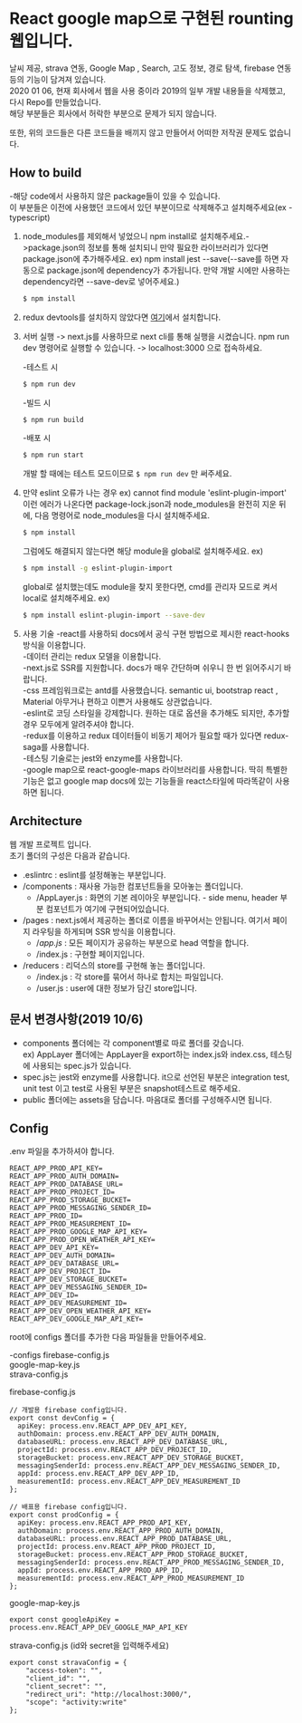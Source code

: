 # React google map으로 구현된 rounting 웹입니다.  
날씨 제공, strava 연동, Google Map , Search, 고도 정보, 경로 탐색, firebase 연동 등의 기능이 담겨져 있습니다.  
2020 01 06, 현재 회사에서 웹을 사용 중이라 2019의 일부 개발 내용들을 삭제했고, 다시 Repo를 만들었습니다.  
해당 부분들은 회사에서 허락한 부분으로 문제가 되지 않습니다.  

또한, 위의 코드들은 다른 코드들을 배끼지 않고 만들어서 어떠한 저작권 문제도 없습니다.

## How to build

-해당 code에서 사용하지 않은 package들이 있을 수 있습니다.  
이 부분들은 이전에 사용했던 코드에서 있던 부분이므로 삭제해주고 설치해주세요(ex - typescript)  

1. node_modules를 제외해서 넣었으니 npm install로 설치해주세요.->package.json의 정보를 통해 설치되니 만약 필요한 라이브러리가 있다면 package.json에 추가해주세요. ex) npm install jest --save(--save를 하면 자동으로 package.json에 dependency가 추가됩니다. 만약 개발 시에만 사용하는 dependency라면 --save-dev로 넣어주세요.)      
    ```bash
    $ npm install
    ```
1. redux devtools를 설치하지 않았다면 [여기](https://chrome.google.com/webstore/detail/redux-devtools/lmhkpmbekcpmknklioeibfkpmmfibljd)에서 설치합니다.
1. 서버 실행 -> next.js를 사용하므로  next cli를 통해 실행을 시켰습니다.
  npm run dev 명령어로 실행할 수 있습니다. -> localhost:3000 으로 접속하세요.  

   -테스트 시
   ```bash
   $ npm run dev
   ```

   -빌드 시
   ```bash
   $ npm run build
   ```

   -배포 시
   ```bash
   $ npm run start
   ```
   개발 할 때에는 테스트 모드이므로 ```$ npm run dev``` 만 써주세요.   

2. 만약 eslint 오류가 나는 경우 ex) cannot find module 'eslint-plugin-import' 이런 에러가 나온다면
   package-lock.json과 node_modules을 완전히 지운 뒤에, 다음 명령어로 node_modules을 다시 설치해주세요.
   ```bash
   $ npm install
   ```

   그럼에도 해결되지 않는다면 해당 module을 global로 설치해주세요.
   ex)
   ```bash
   $ npm install -g eslint-plugin-import
   ```

   global로 설치했는데도 module을 찾지 못한다면, cmd를 관리자 모드로 켜서 local로 설치해주세요.
   ex)
   ```bash
   $ npm install eslint-plugin-import --save-dev
   ```

3. 사용 기술
  -react를 사용하되 docs에서 공식 구현 방법으로 제시한 react-hooks 방식을 이용합니다.  
  -데이터 관리는 redux 모델을 이용합니다.  
  -next.js로 SSR를 지원합니다. docs가 매우 간단하며 쉬우니 한 번 읽어주시기 바랍니다.  
  -css 프레임워크로는 antd를 사용했습니다. semantic ui, bootstrap react , Material 아무거나 편하고 이쁜거 사용해도 상관없습니다.  
  -eslint로 코딩 스타일을 강제합니다. 원하는 대로 옵션을 추가해도 되지만, 추가할 경우 모두에게 알려주셔야 합니다.  
  -redux를 이용하고 redux 데이터들이 비동기 제어가 필요할 때가 있다면 redux-saga를 사용합니다.  
  -테스팅 기술로는 jest와 enzyme를 사용합니다.  
  -google map으로 react-google-maps 라이브러리를 사용합니다. 딱히 특별한 기능은 없고 google map docs에 있는 기능들을 react스타일에 따라똑같이 사용하면 됩니다.  


## Architecture

웹 개발 프로젝트 입니다.  
초기 폴더의 구성은 다음과 같습니다.    

- .eslintrc                  : eslint를 설정해놓는 부분입니다.  
- /components                : 재사용 가능한 컴포넌트들을 모아놓는 폴더입니다.  
  - /AppLayer.js             : 화면의 기본 레이아웃 부분입니다. - side menu, header 부분 컴포넌트가 여기에 구현되어있습니다.  
- /pages                     : next.js에서 제공하는 폴더로 이름을 바꾸어서는 안됩니다. 여기서 페이지 라우팅을 하게되며 SSR 방식을 이용합니다.  
  - /_app.js_                : 모든 페이지가 공유하는 부분으로 head 역할을 합니다.  
  - /index.js                : 구현할 페이지입니다.  
- /reducers                  : 리덕스의 store를 구현해 놓는 폴더입니다.  
  - /index.js                : 각 store를 묶어서 하나로 합치는 파일입니다.  
  - /user.js                 : user에 대한 정보가 담긴 store입니다.  

## 문서 변경사항(2019 10/6)  
  - components 폴더에는 각 component별로 따로 폴더를 갖습니다.  
    ex) AppLayer 폴더에는 AppLayer을 export하는 index.js와 index.css, 테스팅에 사용되는 spec.js가 있습니다.  
  - spec.js는 jest와 enzyme를 사용합니다. it으로 선언된 부분은 integration test, unit test 이고 test로 사용된 부분은 snapshot테스트로 해주세요.  
  - public 폴더에는 assets을 담습니다. 마음대로 폴더를 구성해주시면 됩니다.  

## Config 

.env 파일을 추가하셔야 합니다.
```
REACT_APP_PROD_API_KEY=
REACT_APP_PROD_AUTH_DOMAIN=
REACT_APP_PROD_DATABASE_URL=
REACT_APP_PROD_PROJECT_ID=
REACT_APP_PROD_STORAGE_BUCKET=
REACT_APP_PROD_MESSAGING_SENDER_ID=
REACT_APP_PROD_ID=
REACT_APP_PROD_MEASUREMENT_ID=
REACT_APP_PROD_GOOGLE_MAP_API_KEY=
REACT_APP_PROD_OPEN_WEATHER_API_KEY=
REACT_APP_DEV_API_KEY=
REACT_APP_DEV_AUTH_DOMAIN=
REACT_APP_DEV_DATABASE_URL=
REACT_APP_DEV_PROJECT_ID=
REACT_APP_DEV_STORAGE_BUCKET=
REACT_APP_DEV_MESSAGING_SENDER_ID=
REACT_APP_DEV_ID=
REACT_APP_DEV_MEASUREMENT_ID=
REACT_APP_DEV_OPEN_WEATHER_API_KEY=
REACT_APP_DEV_GOOGLE_MAP_API_KEY=

```
root에 configs 폴더를 추가한 다음 파일들을 만들어주세요.  

-configs
firebase-config.js   
google-map-key.js   
strava-config.js   

firebase-config.js   
```
// 개발용 firebase config입니다.
export const devConfig = {
  apiKey: process.env.REACT_APP_DEV_API_KEY,
  authDomain: process.env.REACT_APP_DEV_AUTH_DOMAIN,
  databaseURL: process.env.REACT_APP_DEV_DATABASE_URL,
  projectId: process.env.REACT_APP_DEV_PROJECT_ID,
  storageBucket: process.env.REACT_APP_DEV_STORAGE_BUCKET,
  messagingSenderId: process.env.REACT_APP_DEV_MESSAGING_SENDER_ID,
  appId: process.env.REACT_APP_DEV_APP_ID,
  measurementId: process.env.REACT_APP_DEV_MEASUREMENT_ID
};

// 배표용 firebase config입니다.
export const prodConfig = {
  apiKey: process.env.REACT_APP_PROD_API_KEY,
  authDomain: process.env.REACT_APP_PROD_AUTH_DOMAIN,
  databaseURL: process.env.REACT_APP_PROD_DATABASE_URL,
  projectId: process.env.REACT_APP_PROD_PROJECT_ID,
  storageBucket: process.env.REACT_APP_PROD_STORAGE_BUCKET,
  messagingSenderId: process.env.REACT_APP_PROD_MESSAGING_SENDER_ID,
  appId: process.env.REACT_APP_PROD_APP_ID,
  measurementId: process.env.REACT_APP_PROD_MEASUREMENT_ID
};
```

google-map-key.js  
```
export const googleApiKey = process.env.REACT_APP_DEV_GOOGLE_MAP_API_KEY

```   

strava-config.js (id와 secret을 입력해주세요) 
```
export const stravaConfig = {
    "access-token": "",
    "client_id": "",
    "client_secret": "",
    "redirect_uri": "http://localhost:3000/",
    "scope": "activity:write"
};

```




